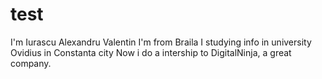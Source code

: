 # test
I'm Iurascu Alexandru Valentin
I'm from Braila
I studying info in university Ovidius in Constanta city
Now i do a intership to DigitalNinja, a great company.
